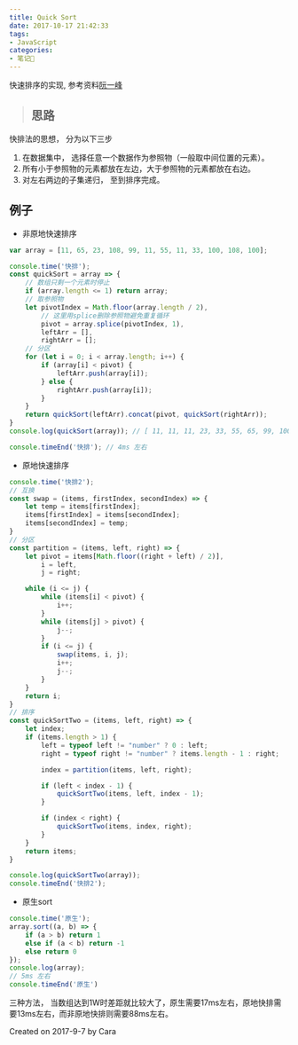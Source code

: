 ```yaml
---
title: Quick Sort
date: 2017-10-17 21:42:33
tags:
- JavaScript
categories:
- 笔记📒
---
```


快速排序的实现, 参考资料[阮一峰](http://www.ruanyifeng.com/blog/2011/04/quicksort_in_javascript.html)

> ## 思路
快排法的思想， 分为以下三步
1.  在数据集中， 选择任意一个数据作为参照物（一般取中间位置的元素）。
2. 所有小于参照物的元素都放在左边，大于参照物的元素都放在右边。
3. 对左右两边的子集递归， 至到排序完成。

## 例子
- 非原地快速排序
```javascript
var array = [11, 65, 23, 108, 99, 11, 55, 11, 33, 100, 108, 100];

console.time('快排');
const quickSort = array => {
    // 数组只剩一个元素时停止
    if (array.length <= 1) return array;
    // 取参照物
    let pivotIndex = Math.floor(array.length / 2),
        // 这里用splice删除参照物避免重复循环
        pivot = array.splice(pivotIndex, 1),
        leftArr = [],
        rightArr = [];
    // 分区
    for (let i = 0; i < array.length; i++) {
        if (array[i] < pivot) {
            leftArr.push(array[i]);
        } else {
            rightArr.push(array[i]);
        }
    }
    return quickSort(leftArr).concat(pivot, quickSort(rightArr));
}
console.log(quickSort(array)); // [ 11, 11, 11, 23, 33, 55, 65, 99, 100, 100, 108, 108 ]

console.timeEnd('快排'); // 4ms 左右
```
- 原地快速排序
```javascript
console.time('快排2');
// 互换
const swap = (items, firstIndex, secondIndex) => {
    let temp = items[firstIndex];
    items[firstIndex] = items[secondIndex];
    items[secondIndex] = temp;
}
// 分区
const partition = (items, left, right) => {
    let pivot = items[Math.floor((right + left) / 2)],
        i = left,
        j = right;

    while (i <= j) {
        while (items[i] < pivot) {
            i++;
        }
        while (items[j] > pivot) {
            j--;
        }
        if (i <= j) {   
            swap(items, i, j);
            i++;
            j--;
        }
    }
    return i;
}
// 排序
const quickSortTwo = (items, left, right) => {
    let index;
    if (items.length > 1) {
        left = typeof left != "number" ? 0 : left;
        right = typeof right != "number" ? items.length - 1 : right;

        index = partition(items, left, right);

        if (left < index - 1) {
            quickSortTwo(items, left, index - 1);
        }

        if (index < right) {
            quickSortTwo(items, index, right);
        }
    }
    return items;
}

console.log(quickSortTwo(array));
console.timeEnd('快排2');
```

- 原生sort
```javascript
console.time('原生');
array.sort((a, b) => {
    if (a > b) return 1
    else if (a < b) return -1
    else return 0
});
console.log(array);
// 5ms 左右
console.timeEnd('原生')
```
三种方法， 当数组达到1W时差距就比较大了，原生需要17ms左右，原地快排需要13ms左右，而非原地快排则需要88ms左右。

Created on 2017-9-7 by Cara